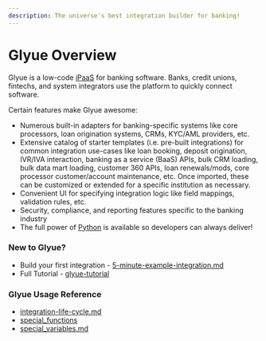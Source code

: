 ```yaml
---
description: The universe's best integration builder for banking!
---
```


# Glyue Overview

Glyue is a low-code [iPaaS](https://en.wikipedia.org/wiki/Cloud-based\_integration) for banking software.  Banks, credit unions, fintechs, and system integrators use the platform to quickly connect software.

Certain features make Glyue awesome:

* Numerous built-in adapters for banking-specific systems like core processors, loan origination systems, CRMs, KYC/AML providers, etc.
* Extensive catalog of starter templates (i.e. pre-built integrations) for common integration use-cases like loan booking, deposit origination,  IVR/IVA interaction, banking as a service (BaaS) APIs, bulk CRM loading, bulk data mart loading, customer 360 APIs, loan renewals/mods, core processor customer/account maintenance, etc.  Once imported, these can be customized or extended for a specific institution as necessary.
* Convenient UI for specifying integration logic like field mappings, validation rules, etc.
* Security, compliance, and reporting features specific to the banking industry
* The full power of [Python](https://www.python.org/) is available so developers can always deliver!



### New to Glyue?

* Build your first integration - [5-minute-example-integration.md](getting\_started/5-minute-example-integration.md "mention")
* Full Tutorial - [glyue-tutorial](glyue-tutorial/ "mention")

### Glyue Usage Reference

* [integration-life-cycle.md](reference/integration-life-cycle.md "mention")
* [special\_functions](reference/special\_functions/ "mention")
* [special\_variables.md](reference/special\_variables.md "mention")
